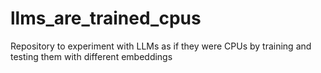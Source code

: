 # llms_are_trained_cpus
Repository to experiment with LLMs as if they were CPUs by training and testing them with different embeddings
